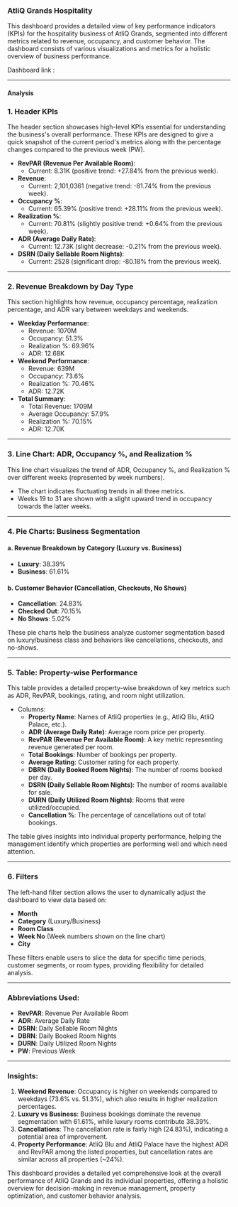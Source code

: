 ### AtliQ Grands Hospitality

This dashboard provides a detailed view of key performance indicators (KPIs) for the hospitality business of AtliQ Grands, segmented into different metrics related to revenue, occupancy, and customer behavior. The dashboard consists of various visualizations and metrics for a holistic overview of business performance.





 
 Dashboard link : 

---

#### Analysis

### 1. **Header KPIs**
The header section showcases high-level KPIs essential for understanding the business's overall performance. These KPIs are designed to give a quick snapshot of the current period's metrics along with the percentage changes compared to the previous week (PW).

- **RevPAR (Revenue Per Available Room)**:  
  - Current: 8.31K (positive trend: +27.84% from the previous week).
- **Revenue**:  
  - Current: 2,101,0361 (negative trend: -81.74% from the previous week).
- **Occupancy %**:  
  - Current: 65.39% (positive trend: +28.11% from the previous week).
- **Realization %**:  
  - Current: 70.81% (slightly positive trend: +0.64% from the previous week).
- **ADR (Average Daily Rate)**:  
  - Current: 12.73K (slight decrease: -0.21% from the previous week).
- **DSRN (Daily Sellable Room Nights)**:  
  - Current: 2528 (significant drop: -80.18% from the previous week).

---

### 2. **Revenue Breakdown by Day Type**
This section highlights how revenue, occupancy percentage, realization percentage, and ADR vary between weekdays and weekends.
- **Weekday Performance**:
  - Revenue: 1070M
  - Occupancy: 51.3%
  - Realization %: 69.96%
  - ADR: 12.68K
- **Weekend Performance**:
  - Revenue: 639M
  - Occupancy: 73.6%
  - Realization %: 70.46%
  - ADR: 12.72K
- **Total Summary**:
  - Total Revenue: 1709M
  - Average Occupancy: 57.9%
  - Realization %: 70.15%
  - ADR: 12.70K

---

### 3. **Line Chart: ADR, Occupancy %, and Realization %**
This line chart visualizes the trend of ADR, Occupancy %, and Realization % over different weeks (represented by week numbers).
- The chart indicates fluctuating trends in all three metrics.
- Weeks 19 to 31 are shown with a slight upward trend in occupancy towards the latter weeks.

---

### 4. **Pie Charts: Business Segmentation**
#### a. **Revenue Breakdown by Category (Luxury vs. Business)**
- **Luxury**: 38.39%
- **Business**: 61.61%

#### b. **Customer Behavior (Cancellation, Checkouts, No Shows)**
- **Cancellation**: 24.83%
- **Checked Out**: 70.15%
- **No Shows**: 5.02%

These pie charts help the business analyze customer segmentation based on luxury/business class and behaviors like cancellations, checkouts, and no-shows.

---

### 5. **Table: Property-wise Performance**
This table provides a detailed property-wise breakdown of key metrics such as ADR, RevPAR, bookings, rating, and room night utilization.
- Columns:
  - **Property Name**: Names of AtliQ properties (e.g., AtliQ Blu, AtliQ Palace, etc.).
  - **ADR (Average Daily Rate)**: Average room price per property.
  - **RevPAR (Revenue Per Available Room)**: A key metric representing revenue generated per room.
  - **Total Bookings**: Number of bookings per property.
  - **Average Rating**: Customer rating for each property.
  - **DBRN (Daily Booked Room Nights)**: The number of rooms booked per day.
  - **DSRN (Daily Sellable Room Nights)**: The number of rooms available for sale.
  - **DURN (Daily Utilized Room Nights)**: Rooms that were utilized/occupied.
  - **Cancellation %**: The percentage of cancellations out of total bookings.

The table gives insights into individual property performance, helping the management identify which properties are performing well and which need attention.

---

### 6. **Filters**
The left-hand filter section allows the user to dynamically adjust the dashboard to view data based on:
- **Month**
- **Category** (Luxury/Business)
- **Room Class**
- **Week No** (Week numbers shown on the line chart)
- **City**

These filters enable users to slice the data for specific time periods, customer segments, or room types, providing flexibility for detailed analysis.

---

### Abbreviations Used:
- **RevPAR**: Revenue Per Available Room
- **ADR**: Average Daily Rate
- **DSRN**: Daily Sellable Room Nights
- **DBRN**: Daily Booked Room Nights
- **DURN**: Daily Utilized Room Nights
- **PW**: Previous Week

---

### Insights:
1. **Weekend Revenue**: Occupancy is higher on weekends compared to weekdays (73.6% vs. 51.3%), which also results in higher realization percentages.
2. **Luxury vs Business**: Business bookings dominate the revenue segmentation with 61.61%, while luxury rooms contribute 38.39%.
3. **Cancellations**: The cancellation rate is fairly high (24.83%), indicating a potential area of improvement.
4. **Property Performance**: AtliQ Blu and AtliQ Palace have the highest ADR and RevPAR among the listed properties, but cancellation rates are similar across all properties (~24%).

This dashboard provides a detailed yet comprehensive look at the overall performance of AtliQ Grands and its individual properties, offering a holistic overview for decision-making in revenue management, property optimization, and customer behavior analysis.
